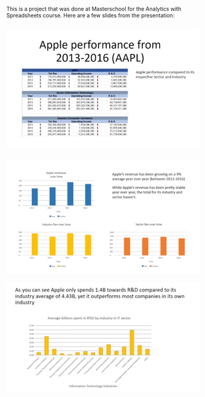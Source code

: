 This is a project that was done at Masterschool for the Analytics with Spreadsheets course.
Here are a few slides from the presentation:

![Image](images/slide1.PNG)
---
![Image](images/slide2.PNG)
---
![Image](images/slide3.PNG)
